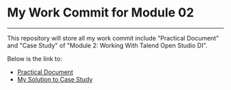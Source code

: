 # My Work Commit for Module 02

---

This repository will store all my work commit include "Practical Document" and "Case Study" of "Module 2: Working With Talend Open Studio DI".

Below is the link to:

- [Practical Document](/Practice.md)
- [My Solution to Case Study](/Case_Study.md)